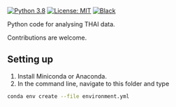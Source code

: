 [![Python 3.8](https://img.shields.io/badge/python-3.8-blue.svg?logo=python&logoColor=white)](https://www.python.org/downloads/)
[![License: MIT](https://img.shields.io/badge/License-MIT-black.svg)](LICENSE)
[![Black](https://img.shields.io/badge/code%20style-black-000000.svg)](https://github.com/psf/black)

Python code for analysing THAI data.

Contributions are welcome.

## Setting up
1. Install Miniconda or Anaconda.
2. In the command line, navigate to this folder and type
```bash
conda env create --file environment.yml
```

